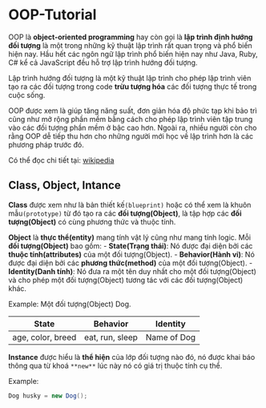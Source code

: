 # OOP-Tutorial
OOP là **object-oriented programming** hay còn gọi là **lập trình định hướng đối tượng** là một trong những kỹ thuật lập trình rất quan trọng và phổ biến hiện nay. Hầu hết các ngôn ngữ lập trình phổ biến hiện nay như Java, Ruby, C# kể cả JavaScript đều hỗ trợ lập trình hướng đối tượng.

Lập trình hướng đối tượng là một kỹ thuật lập trình cho phép lập trình viên tạo ra các đối tượng trong code **trừu tượng hóa** các đối tượng thực tế trong cuộc sống.

OOP được xem là giúp tăng năng suất, đơn giản hóa độ phức tạp khi bảo trì cũng như mở rộng phần mềm bằng cách cho phép lập trình viên tập trung vào các đối tượng phần mềm ở bậc cao hơn. Ngoài ra, nhiều người còn cho rằng OOP dễ tiếp thu hơn cho những người mới học về lập trình hơn là các phương pháp trước đó.

Có thể đọc chi tiết tại: [wikipedia](https://vi.wikipedia.org/wiki/Lập_trình_hướng_đối_tượng)

## Class, Object, Intance
**Class** được xem như là bản thiết kế```(blueprint)``` hoặc có thể xem là khuôn mẫu```(prototype)``` từ đó tạo ra các **đối tượng(Object)**, là tập hợp các **đối tượng(Object)** có cùng phương thức và thuộc tính.

**Object** là **thực thể(entity)** mang tính vật lý cũng như mang tính logic. Mỗi **đối tượng(Object)** bao gồm:
	- **State(Trạng thái)**: Nó được đại diện bởi các **thuộc tính(attributes)** của một đối tượng(Object).
	- **Behavior(Hành vi)**: Nó được đại diện bởi các **phương thức(method)** của một đối tượng(Object).
	- **Identity(Danh tính)**: Nó đưa ra một tên duy nhất cho một đối tượng(Object) và cho phép một đối tượng(Object) tương tác với các đối tượng(Object) khác.

Example: Một đối tượng(Object) Dog.

State | Behavior | Identity
------------ | ------------- | -------------
age, color, breed | eat, run, sleep | Name of Dog

**Instance** được hiểu là **thể hiện** của lớp đối tượng nào đó, nó được khai báo thông qua từ khoá ```**new**``` lúc này nó có giá trị thuộc tính cụ thể.

Example:
```java
Dog husky = new Dog();
``` 
